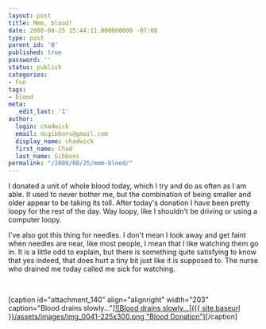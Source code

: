```yaml
---
layout: post
title: Mmm, blood!
date: 2008-08-25 15:44:11.000000000 -07:00
type: post
parent_id: '0'
published: true
password: ''
status: publish
categories:
- Fun
tags:
- blood
meta:
  _edit_last: '1'
author:
  login: chadwick
  email: dcgibbons@gmail.com
  display_name: chadwick
  first_name: Chad
  last_name: Gibbons
permalink: "/2008/08/25/mmm-blood/"
---
```

I donated a unit of whole blood today, which I try and do as often as I am able. It used to never bother me, but the combination of being smaller and older appear to be taking its toll. After today's donation I have been pretty loopy for the rest of the day. Way loopy, like I shouldn't be driving or using a computer loopy.

I've also got this thing for needles. I don't mean I look away and get faint when needles are near, like most people, I mean that I like watching them go in. It is a little odd to explain, but there is something quite satisfying to know that yes indeed, that does hurt a tiny bit just like it is supposed to. The nurse who drained me today called me sick for watching.&nbsp;

&nbsp;

[caption id="attachment\_140" align="alignright" width="203" caption="Blood drains slowly..."][![Blood drains slowly...]({{ site.baseurl }}/assets/images/img_0041-225x300.png "Blood Donation")](http://chadgibbons.com/wp-content/uploads/2008/10/img_0041.png)[/caption]

